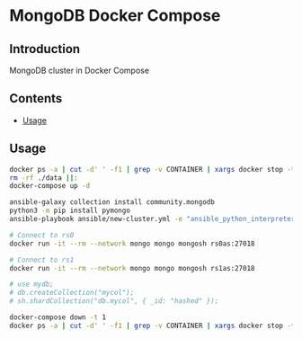 # MongoDB Docker Compose

## Introduction

MongoDB cluster in Docker Compose

## Contents

- [Usage](#usage)

## Usage

```bash
docker ps -a | cut -d' ' -f1 | grep -v CONTAINER | xargs docker stop -t 1 | xargs docker rm
rm -rf ./data ||:
docker-compose up -d

ansible-galaxy collection install community.mongodb
python3 -m pip install pymongo
ansible-playbook ansible/new-cluster.yml -e "ansible_python_interpreter=$HOME/.asdf/shims/python3"

# Connect to rs0
docker run -it --rm --network mongo mongo mongosh rs0as:27018

# Connect to rs1
docker run -it --rm --network mongo mongo mongosh rs1as:27018

# use mydb;
# db.createCollection("mycol");
# sh.shardCollection("db.mycol", { _id: "hashed" });

docker-compose down -t 1
docker ps -a | cut -d' ' -f1 | grep -v CONTAINER | xargs docker stop -t 1 | xargs docker rm
```

